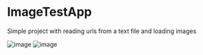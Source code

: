 # ImageTestApp

Simple project with reading urls from a text file and loading images

![image](https://user-images.githubusercontent.com/87846754/165139759-1d9bbb43-a7db-4f4c-8083-66b717687c12.png)
![image](https://user-images.githubusercontent.com/87846754/165139784-ccac6703-cbbe-4939-98b1-60fa62945a97.png)
